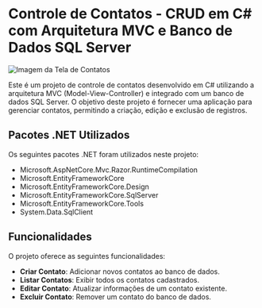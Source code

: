 # Controle de Contatos - CRUD em C# com Arquitetura MVC e Banco de Dados SQL Server

![Imagem da Tela de Contatos](https://github.com/luanspataro/ControleDeContatos/assets/132790540/f74582a5-d66b-4a49-b442-8ca5cbba3082)

Este é um projeto de controle de contatos desenvolvido em C# utilizando a arquitetura MVC (Model-View-Controller) e integrado com um banco de dados SQL Server. O objetivo deste projeto é fornecer uma aplicação para gerenciar contatos, permitindo a criação, edição e exclusão de registros.

## Pacotes .NET Utilizados

Os seguintes pacotes .NET foram utilizados neste projeto:

- Microsoft.AspNetCore.Mvc.Razor.RuntimeCompilation
- Microsoft.EntityFrameworkCore
- Microsoft.EntityFrameworkCore.Design
- Microsoft.EntityFrameworkCore.SqlServer
- Microsoft.EntityFrameworkCore.Tools
- System.Data.SqlClient

## Funcionalidades

O projeto oferece as seguintes funcionalidades:

- **Criar Contato**: Adicionar novos contatos ao banco de dados.
- **Listar Contatos**: Exibir todos os contatos cadastrados.
- **Editar Contato**: Atualizar informações de um contato existente.
- **Excluir Contato**: Remover um contato do banco de dados.
